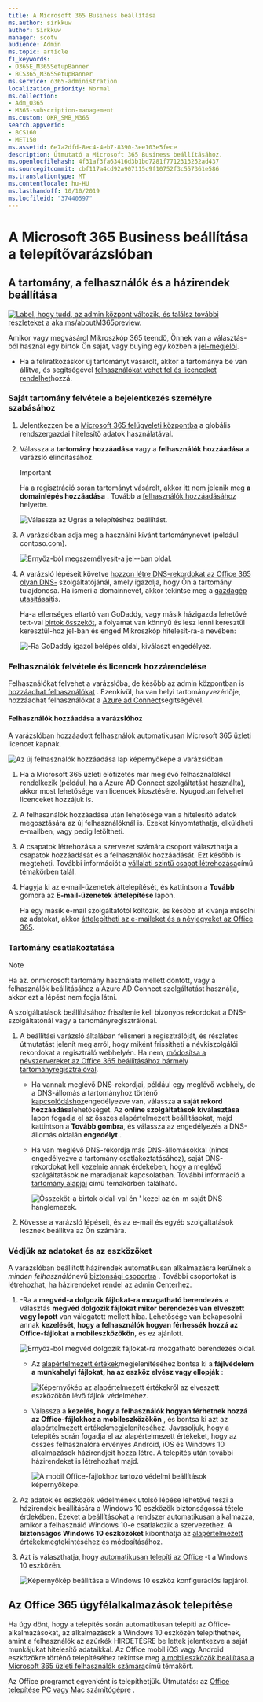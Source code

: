 ```yaml
---
title: A Microsoft 365 Business beállítása
ms.author: sirkkuw
author: Sirkkuw
manager: scotv
audience: Admin
ms.topic: article
f1_keywords:
- O365E_M365SetupBanner
- BCS365_M365SetupBanner
ms.service: o365-administration
localization_priority: Normal
ms.collection:
- Adm_O365
- M365-subscription-management
ms.custom: OKR_SMB_M365
search.appverid:
- BCS160
- MET150
ms.assetid: 6e7a2dfd-8ec4-4eb7-8390-3ee103e5fece
description: Útmutató a Microsoft 365 Business beállításához.
ms.openlocfilehash: 4f31af3fa63416d3b1bd7281f7712313252ad437
ms.sourcegitcommit: cbf117a4cd92a907115c9f10752f3c557361e586
ms.translationtype: MT
ms.contentlocale: hu-HU
ms.lasthandoff: 10/10/2019
ms.locfileid: "37440597"
---
```

# <a name="set-up-microsoft-365-business-in-the-setup-wizard"></a>A Microsoft 365 Business beállítása a telepítővarázslóban

## <a name="add-your-domain-users-and-set-up-policies"></a>A tartomány, a felhasználók és a házirendek beállítása

[![Label, hogy tudd, az admin központ változik, és találsz további részleteket a aka.ms/aboutM365preview.](media/m365admincenterchanging.png)](https://docs.microsoft.com/office365/admin/microsoft-365-admin-center-preview)

Amikor vagy megvásárol Mikroszkóp 365 teendő, Önnek van a választás-ból használ egy birtok Ön saját, vagy buying egy közben a [jel-megjelöl](sign-up.md).

- Ha a feliratkozáskor új tartományt vásárolt, akkor a tartománya be van állítva, és segítségével [felhasználókat vehet fel és licenceket rendelhet](#add-users-and-assign-licenses)hozzá.

### <a name="add-your-domain-to-personalize-sign-in"></a>Saját tartomány felvétele a bejelentkezés személyre szabásához

1. Jelentkezzen be a [Microsoft 365 felügyeleti központba](https://admin.microsoft.com) a globális rendszergazdai hitelesítő adatok használatával. 

2. Válassza a **tartomány hozzáadása** vagy a **felhasználók hozzáadása** a varázsló elindításához.
    > [!IMPORTANT]
    > Ha a regisztráció során tartományt vásárolt, akkor itt nem jelenik meg **a domainlépés hozzáadása** . Tovább a [felhasználók hozzáadásához](#add-users-and-assign-licenses) helyette.

    ![Válassza az Ugrás a telepítéshez beállítást.](media/gotosetupinadmincenter.png)
    
3. A varázslóban adja meg a használni kívánt tartománynevet (például contoso.com).


    ![Ernyőz-ból megszemélyesít-a jel--ban oldal.](media/personalizesignin.png)

    
4. A varázsló lépéseit követve [hozzon létre DNS-rekordokat az Office 365 olyan DNS-](https://docs.microsoft.com/office365/admin/get-help-with-domains/create-dns-records-at-any-dns-hosting-provider) szolgáltatójánál, amely igazolja, hogy Ön a tartomány tulajdonosa. Ha ismeri a domainnevét, akkor tekintse meg a [gazdagép utasításait](https://docs.microsoft.com/office365/admin/get-help-with-domains/set-up-your-domain-host-specific-instructions)is.

    Ha-a ellenséges eltartó van GoDaddy, vagy másik házigazda lehetővé tett-val [birtok összeköt](https://docs.microsoft.com/office365/admin/get-help-with-domains/domain-connect), a folyamat van könnyű és lesz lenni keresztül keresztül-hoz jel-ban és enged Mikroszkóp hitelesít-ra-a nevében:

    ![-Ra GoDaddy igazol belépés oldal, kiválaszt engedélyez.](media/godaddyauth.png)

### <a name="add-users-and-assign-licenses"></a>Felhasználók felvétele és licencek hozzárendelése

Felhasználókat felvehet a varázslóba, de később az admin központban is [hozzáadhat felhasználókat](add-users-m365b.md) . Ezenkívül, ha van helyi tartományvezérlője, hozzáadhat felhasználókat a [Azure ad Connect](https://docs.microsoft.com/azure/active-directory/hybrid/how-to-connect-install-express)segítségével.

#### <a name="add-users-in-the-wizard"></a>Felhasználók hozzáadása a varázslóhoz

A varázslóban hozzáadott felhasználók automatikusan Microsoft 365 üzleti licencet kapnak.

![Az új felhasználók hozzáadása lap képernyőképe a varázslóban](media/addnewuserspage.png)

1. Ha a Microsoft 365 üzleti előfizetés már meglévő felhasználókkal rendelkezik (például, ha a Azure AD Connect szolgáltatást használta), akkor most lehetősége van licencek kiosztésére. Nyugodtan felvehet licenceket hozzájuk is.

2. A felhasználók hozzáadása után lehetősége van a hitelesítő adatok megosztására az új felhasználóknál is. Ezeket kinyomtathatja, elküldheti e-mailben, vagy pedig letöltheti.

3. A csapatok létrehozása a szervezet számára csoport választhatja a csapatok hozzáadását és a felhasználók hozzáadását. Ezt később is megteheti. További információt a [vállalati szintű csapat létrehozása](https://support.office.com/article/037bb27a-bcc9-48fe-8d72-44d9482420a3)című témakörben talál.

4. Hagyja ki az e-mail-üzenetek áttelepítését, és kattintson a **Tovább** gombra az **E-mail-üzenetek áttelepítése** lapon. 

    Ha egy másik e-mail szolgáltatótól költözik, és később át kívánja másolni az adatokat, akkor [áttelepítheti az e-maileket és a névjegyeket az Office 365](https://support.office.com/article/a3e3bddb-582e-4133-8670-e61b9f58627e).


### <a name="connect-your-domain"></a>Tartomány csatlakoztatása

> [!NOTE]
> Ha az. onmicrosoft tartomány használata mellett döntött, vagy a felhasználók beállításához a Azure AD Connect szolgáltatást használja, akkor ezt a lépést nem fogja látni.
  
A szolgáltatások beállításához frissítenie kell bizonyos rekordokat a DNS-szolgáltatónál vagy a tartományregisztrálónál.
  
1. A beállítási varázsló általában felismeri a regisztrálóját, és részletes útmutatást jelenít meg arról, hogy miként frissítheti a névkiszolgálói rekordokat a regisztráló webhelyén. Ha nem, [módosítsa a névszervereket az Office 365 beállításához bármely tartományregisztrálóval](https://support.office.com/article/a8b487a9-2a45-4581-9dc4-5d28a47010a2). 

    - Ha vannak meglévő DNS-rekordjai, például egy meglévő webhely, de a DNS-állomás a tartományhoz történő [kapcsolódáshoz](https://docs.microsoft.com/office365/admin/get-help-with-domains/domain-connect)engedélyezve van, válassza **a saját rekord hozzáadása**lehetőséget. Az **online szolgáltatások kiválasztása** lapon fogadja el az összes alapértelmezett beállításokat, majd kattintson a **Tovább gombra**, és válassza az engedélyezés a DNS-állomás oldalán **engedélyt** .
    - Ha van meglévő DNS-rekordja más DNS-állomásokkal (nincs engedélyezve a tartomány csatlakoztatásához), saját DNS-rekordokat kell kezelnie annak érdekében, hogy a meglévő szolgáltatások ne maradjanak kapcsolatban. További információ a [tartomány alapjai](https://docs.microsoft.com/office365/admin/get-help-with-domains/dns-basics) című témakörben található.

        ![Összeköt-a birtok oldal-val én ' kezel az én-m saját DNS hanglemezek.](media/connectyourdomainpage.png)

2. Kövesse a varázsló lépéseit, és az e-mail és egyéb szolgáltatások lesznek beállítva az Ön számára.

### <a name="protect-data-and-devices"></a>Védjük az adatokat és az eszközöket 

A varázslóban beállított házirendek automatikusan alkalmazásra kerülnek a *minden felhasználó*nevű [biztonsági csoportra](https://docs.microsoft.com/office365/admin/create-groups/compare-groups#security-groups) . További csoportokat is létrehozhat, ha házirendeket rendel az admin Centerhez.

1. -Ra a **megvéd-a dolgozik fájlokat-ra mozgatható berendezés** a választás **megvéd dolgozik fájlokat mikor berendezés van elveszett vagy lopott** van válogatott mellett hiba. Lehetősége van bekapcsolni annak **kezelését, hogy a felhasználók hogyan férhessék hozzá az Office-fájlokat a mobileszközökön**, és ez ajánlott.

    ![Ernyőz-ból megvéd dolgozik fájlokat-ra mozgatható berendezés oldal.](media/protectworkfilesondevices.png)

     - Az [alapértelmezett értékek](protect-work-files-on-lost-or-stolen-device.md)megjelenítéséhez bontsa ki a **fájlvédelem a munkahelyi fájlokat, ha az eszköz elvész vagy ellopják** :

        ![Képernyőkép az alapértelmezett értékekről az elveszett eszközökön lévő fájlok védelméhez.](media/protectworkfilesondevicesdefault.png)

    - Válassza a **kezelés, hogy a felhasználók hogyan férhetnek hozzá az Office-fájlokhoz a mobileszközökön** , és bontsa ki azt az [alapértelmezett értékek](manage-user-access-on-mobile-devices.md)megjelenítéséhez. Javasoljuk, hogy a telepítés során fogadja el az alapértelmezett értékeket, hogy az összes felhasználóra érvényes Android, iOS és Windows 10 alkalmazások házirendjeit hozza létre. A telepítés után további házirendeket is létrehozhat majd.

        ![A mobil Office-fájlokhoz tartozó védelmi beállítások képernyőképe.](media/useraccessonmobile.png)

2. Az adatok és eszközök védelmének utolsó lépése lehetővé teszi a házirendek beállítására a Windows 10 eszközök biztonságossá tétele érdekében. Ezeket a beállításokat a rendszer automatikusan alkalmazza, amikor a felhasználó Windows 10-e csatlakozik a szervezethez. A **biztonságos Windows 10 eszközöket** kibonthatja az [alapértelmezett értékek](secure-windows-10-devices.md)megtekintéséhez és módosításához.
3. Azt is választhatja, hogy [automatikusan telepíti az Office](install-office-on-windows-10-during-setup.md) -t a Windows 10 eszközén.

    ![Képernyőkép beállítása a Windows 10 eszköz konfigurációs lapjáról.](media/setwin10config.png)


## <a name="deploy-office-365-client-apps"></a>Az Office 365 ügyfélalkalmazások telepítése

Ha úgy dönt, hogy a telepítés során automatikusan telepíti az Office-alkalmazásokat, az alkalmazások a Windows 10 eszközén telepíthetnek, amint a felhasználók az azúrkék HIRDETÉSRE be lettek jelentkezve a saját munkájukat hitelesítő adataikkal.
Az Office mobil iOS vagy Android eszközökre történő telepítéséhez tekintse meg [a mobileszközök beállítása a Microsoft 365 üzleti felhasználók számára](set-up-mobile-devices.md)című témakört.

Az Office programot egyenként is telepíthetjük. Útmutatás: az [Office telepítése PC vagy Mac számítógépre](https://support.office.com/article/4414eaaf-0478-48be-9c42-23adc4716658) .
